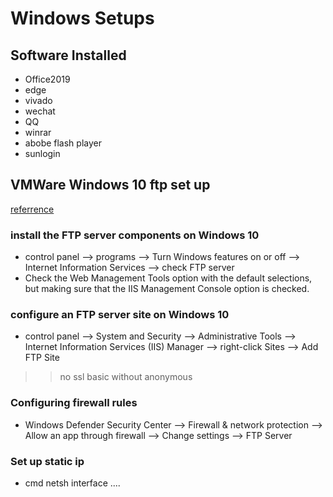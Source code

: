Windows Setups
=========

## 

## Software Installed

- Office2019
- edge
- vivado
- wechat
- QQ
- winrar
- abobe flash player
- sunlogin

## VMWare Windows 10 ftp set up

[referrence](https://www.windowscentral.com/how-set-ftp-server-windows-10)

### install the FTP server components on Windows 10

- control panel --> programs --> Turn Windows features on or off --> Internet Information Services --> check FTP server
- Check the Web Management Tools option with the default selections, but making sure that the IIS Management Console option is checked.

### configure an FTP server site on Windows 10

- control panel --> System and Security --> Administrative Tools --> Internet Information Services (IIS) Manager --> right-click Sites --> Add FTP Site 
>> no ssl
>> basic without anonymous

### Configuring firewall rules
- Windows Defender Security Center --> Firewall & network protection --> Allow an app through firewall --> Change settings -->  FTP Server

### Set up static ip
- cmd netsh interface ....
